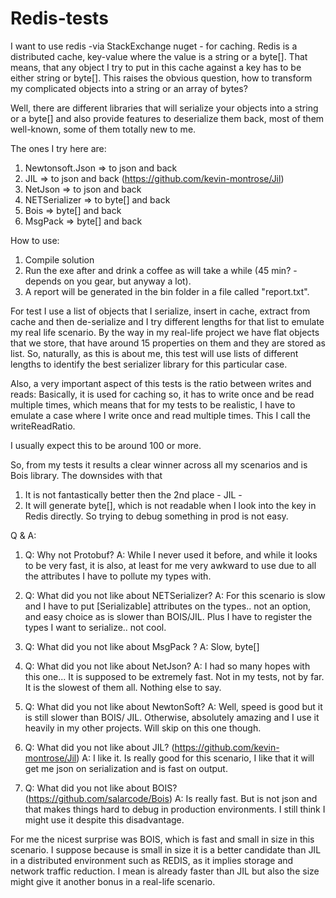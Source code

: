 # Redis-tests

I want to use redis -via StackExchange nuget - for caching. Redis is a distributed cache, key-value where the value is a string or a byte[]. That means, that any object I try to put in this cache against a key has to be either string or byte[]. This raises the obvious question, how to transform my complicated objects into a string or an array of bytes?

Well, there are different libraries that will serialize your objects into a string or a byte[] and also provide features to deserialize them back, most of them well-known, some of them totally new to me.

The ones I try here are:

1. Newtonsoft.Json => to json and back
2. JIL => to json and back (https://github.com/kevin-montrose/Jil)
3. NetJson => to json and back
4. NETSerializer => to byte[] and back
5. Bois => byte[] and back
6. MsgPack => byte[] and back

How to use: 
1. Compile solution 
2. Run the exe after and drink a coffee as will take a while (45 min? - depends on you gear, but anyway a lot). 
3. A report will be generated in the bin folder in a file called "report.txt". 

For test I use a list of objects that I serialize, insert in cache, extract from cache and then de-serialize and I try different lengths for that list to emulate my real life scenario. By the way in my real-life project we have flat objects that we store, that have around 15 properties on them and they are stored as list. So, naturally, as this is about me, this test will use lists of different lengths to identify the best serializer library for this particular case.

Also, a very important aspect of this tests is the ratio between writes and reads: Basically, it is used for caching so, it has to write once and be read multiple times, which means that for my tests to be realistic, I have to emulate a case where I write once and read multiple times. This I call the writeReadRatio.

I usually expect this to be around 100 or more.


So, from my tests it results a clear winner across all my scenarios and is Bois library. The downsides with that
1. It is not fantastically better then the 2nd place - JIL - 
2. It will generate byte[], which is not readable when I look into the key in Redis directly. So trying to debug something in prod is not easy. 

Q & A:
1. Q: Why not Protobuf?
   A: While I never used it before, and while it looks to be very fast, it is also, at least for me very awkward to use due to all the attributes I have to pollute my types with.

2. Q: What did you not like about NETSerializer?
   A: For this scenario is slow and I have to put [Serializable] attributes on the types.. not an option, and easy choice as is slower than BOIS/JIL. Plus I have to register the types I want to serialize.. not cool.

3. Q: What did you not like about MsgPack ?
   A: Slow, byte[]

4. Q: What did you not like about NetJson?
   A: I had so many hopes with this one... It is supposed to be extremely fast. Not in my tests, not by far. It is the slowest of them all. Nothing else to say.

5. Q: What did you not like about NewtonSoft?
   A: Well, speed is good but it is still slower than BOIS/ JIL. Otherwise, absolutely amazing and I use it heavily in my other projects. Will skip on this one though.

6. Q: What did you not like about JIL? (https://github.com/kevin-montrose/Jil)
   A: I like it. Is really good for this scenario, I like that it will get me json on serialization and is fast on output.

7. Q: What did you not like about BOIS? (https://github.com/salarcode/Bois)
   A: Is really fast. But is not json and that makes things hard to debug in production environments. I still think I might use it despite this disadvantage.


For me the nicest surprise was BOIS, which is fast and small in size in this scenario. I suppose because is small in size it is a better candidate than JIL in a distributed environment such as REDIS, as it implies storage and network traffic reduction. I mean is already faster than JIL but also the size might give it another bonus in a real-life scenario.
